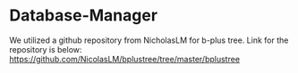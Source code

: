 # Database-Manager

We utilized a github repository from NicholasLM for b-plus tree. Link for the repository is below:
https://github.com/NicolasLM/bplustree/tree/master/bplustree
